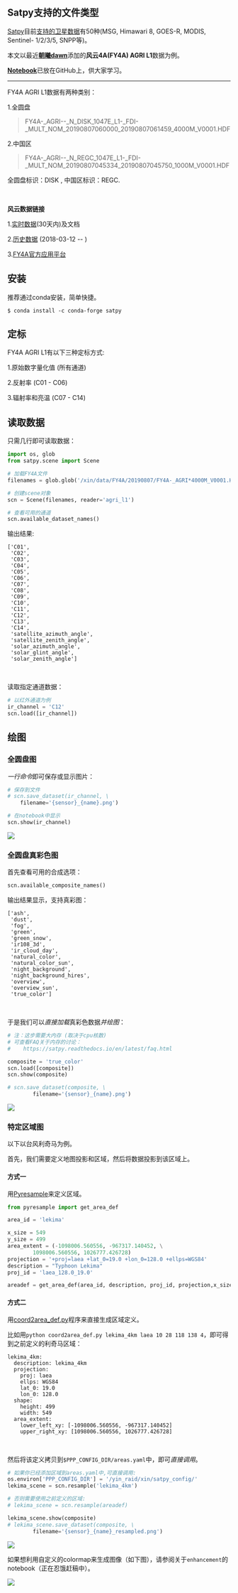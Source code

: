 ## Satpy支持的文件类型

[Satpy](https://satpy.readthedocs.io/en/latest/)目前[支持的卫星数据](https://satpy.readthedocs.io/en/latest/index.html#reader-table)有50种(MSG, Himawari 8, GOES-R, MODIS, Sentinel- 1/2/3/5, SNPP等)。

本文以最近[**朝曦dawn**](https://dreambooker.site/)添加的**风云4A(FY4A) AGRI L1**数据为例。

[**Notebook**](https://github.com/zxdawn/FY-4/tree/master/satpy/examples)已放在GitHub上，供大家学习。
<br>

---

FY4A AGRI L1数据有两种类别：

1.全圆盘
	
> FY4A-_AGRI--\_N_DISK_1047E_L1-_FDI-_MULT_NOM_20190807060000_20190807061459_4000M_V0001.HDF

2.中国区

> FY4A-_AGRI--\_N_REGC_1047E_L1-_FDI-_MULT_NOM_20190807045334_20190807045750_1000M_V0001.HDF

全圆盘标识：DISK , 中国区标识：REGC.

<br>


**风云数据链接**

1.[实时数据](https://fy4.nsmc.org.cn/data/en/data/realtime.html)(30天内)及文档

2.[历史数据](http://satellite.nsmc.org.cn/PortalSite/Data/Satellite.aspx) (2018-03-12 -- )

3.[FY4A官方应用平台](http://rsapp.nsmc.org.cn/geofy/)

## 安装

推荐通过conda安装，简单快捷。
```
$ conda install -c conda-forge satpy
```

## 定标

FY4A AGRI L1有以下三种定标方式:

1.原始数字量化值 (所有通道)

2.反射率 (C01 - C06)

3.辐射率和亮温 (C07 - C14)


## 读取数据

只需几行即可读取数据：
```python
import os, glob
from satpy.scene import Scene

# 加载FY4A文件
filenames = glob.glob('/xin/data/FY4A/20190807/FY4A-_AGRI*4000M_V0001.HDF')

# 创建scene对象
scn = Scene(filenames, reader='agri_l1')

# 查看可用的通道
scn.available_dataset_names()
```

输出结果:

    ['C01',
     'C02',
     'C03',
     'C04',
     'C05',
     'C06',
     'C07',
     'C08',
     'C09',
     'C10',
     'C11',
     'C12',
     'C13',
     'C14',
     'satellite_azimuth_angle',
     'satellite_zenith_angle',
     'solar_azimuth_angle',
     'solar_glint_angle',
     'solar_zenith_angle']

<br>

读取指定通道数据：


```python
# 以红外通道为例
ir_channel = 'C12'
scn.load([ir_channel])
```

## 绘图

### 全圆盘图

*一行命令*即可保存或显示图片：
```python
# 保存到文件
# scn.save_dataset(ir_channel, \
	filename='{sensor}_{name}.png')

# 在notebook中显示
scn.show(ir_channel)
```

<img src='../figures/agri_C12.png'>

### 全圆盘真彩色图

首先查看可用的合成选项：
```python
scn.available_composite_names()
```

输出结果显示，支持真彩图：

    ['ash',
     'dust',
     'fog',
     'green',
     'green_snow',
     'ir108_3d',
     'ir_cloud_day',
     'natural_color',
     'natural_color_sun',
     'night_background',
     'night_background_hires',
     'overview',
     'overview_sun',
     'true_color']

<br>

于是我们可以*直接加载*真彩色数据*并绘图*：


```python
# 注：这步需要大内存 (取决于cpu核数)
# 可查看FAQ关于内存的讨论：
#    https://satpy.readthedocs.io/en/latest/faq.html

composite = 'true_color'
scn.load([composite])
scn.show(composite)

# scn.save_dataset(composite, \
		filename='{sensor}_{name}.png')
```

<img src='../figures/agri_true_color.png'>

### 特定区域图

以下以台风利奇马为例。

首先，我们需要定义地图投影和区域，然后将数据投影到该区域上。

#### 方式一

用[Pyresample](http://pyresample.readthedocs.org/)来定义区域。


```python
from pyresample import get_area_def

area_id = 'lekima'

x_size = 549
y_size = 499
area_extent = (-1098006.560556, -967317.140452, \
		1098006.560556, 1026777.426728)
projection = '+proj=laea +lat_0=19.0 +lon_0=128.0 +ellps=WGS84'
description = "Typhoon Lekima"
proj_id = 'laea_128.0_19.0'

areadef = get_area_def(area_id, description, proj_id, projection,x_size, y_size, area_extent)
```

#### 方式二

用[coord2area_def.py](https://github.com/pytroll/satpy/blob/master/utils/coord2area_def.py)程序来直接生成区域定义。

比如用`python coord2area_def.py lekima_4km laea 10 28 118 138 4`，即可得到之前定义的利奇马区域：

```
lekima_4km:
  description: lekima_4km
  projection:
    proj: laea
    ellps: WGS84
    lat_0: 19.0
    lon_0: 128.0
  shape:
    height: 499
    width: 549
  area_extent:
    lower_left_xy: [-1098006.560556, -967317.140452]
    upper_right_xy: [1098006.560556, 1026777.426728]
```

<br>

然后将该定义拷贝到`$PPP_CONFIG_DIR/areas.yaml`中，即可*直接调用*。


```python
# 如果你已经添加区域到areas.yaml中,可直接调用:
os.environ['PPP_CONFIG_DIR'] = '/yin_raid/xin/satpy_config/'
lekima_scene = scn.resample('lekima_4km')

# 否则需要使用之前定义的区域:
# lekima_scene = scn.resample(areadef)
```


```python
lekima_scene.show(composite)
# lekima_scene.save_dataset(composite, \
		filename='{sensor}_{name}_resampled.png')
```

<img src='../figures/agri_true_color_resampled.png'>

如果想利用自定义的colormap来生成图像（如下图），请参阅关于`enhancement`的notebook（正在忍饿赶稿中）。

<img src='../figures/agri_C12_resampled_colorize.png'>
